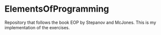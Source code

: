 # ElementsOfProgramming
Repository that follows the book EOP by Stepanov and McJones. This is my implementation of the exercises.
